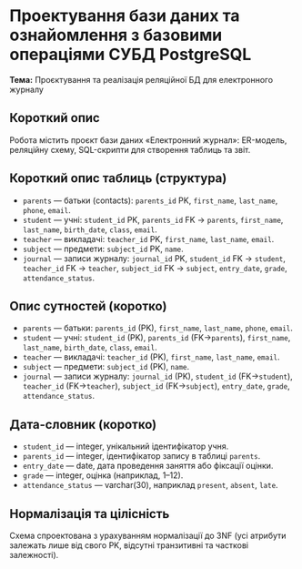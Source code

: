 # Проектування бази даних та ознайомлення з базовими операціями СУБД PostgreSQL

**Тема:** Проєктування та реалізація реляційної БД для електронного журналу  

## Короткий опис
Робота містить проєкт бази даних «Електронний журнал»: ER-модель, реляційну схему, SQL-скрипти для створення таблиць та звіт.

## Короткий опис таблиць (структура)
- `parents` — батьки (contacts): `parents_id` PK, `first_name`, `last_name`, `phone`, `email`.  
- `student` — учні: `student_id` PK, `parents_id` FK → `parents`, `first_name`, `last_name`, `birth_date`, `class`, `email`.  
- `teacher` — викладачі: `teacher_id` PK, `first_name`, `last_name`, `email`.  
- `subject` — предмети: `subject_id` PK, `name`.  
- `journal` — записи журналу: `journal_id` PK, `student_id` FK → `student`, `teacher_id` FK → `teacher`, `subject_id` FK → `subject`, `entry_date`, `grade`, `attendance_status`.

## Опис сутностей (коротко)
- `parents` — батьки: `parents_id` (PK), `first_name`, `last_name`, `phone`, `email`.  
- `student` — учні: `student_id` (PK), `parents_id` (FK→`parents`), `first_name`, `last_name`, `birth_date`, `class`, `email`.  
- `teacher` — викладачі: `teacher_id` (PK), `first_name`, `last_name`, `email`.  
- `subject` — предмети: `subject_id` (PK), `name`.  
- `journal` — записи журналу: `journal_id` (PK), `student_id` (FK→`student`), `teacher_id` (FK→`teacher`), `subject_id` (FK→`subject`), `entry_date`, `grade`, `attendance_status`.

## Дата-словник (коротко)
- `student_id` — integer, унікальний ідентифікатор учня.  
- `parents_id` — integer, ідентифікатор запису в таблиці `parents`.  
- `entry_date` — date, дата проведення заняття або фіксації оцінки.  
- `grade` — integer, оцінка (наприклад, 1–12).  
- `attendance_status` — varchar(30), наприклад `present`, `absent`, `late`.

## Нормалізація та цілісність
Схема спроектована з урахуванням нормалізації до 3NF (усі атрибути залежать лише від свого PK, відсутні транзитивні та часткові залежності).
